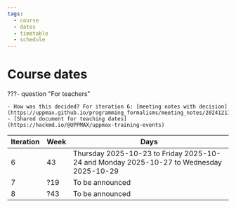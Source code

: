 ```yaml
---
tags:
  - course
  - dates
  - timetable
  - schedule
---
```


# Course dates


???- question "For teachers"

    - How was this decided? For iteration 6: [meeting notes with decision](https://uppmax.github.io/programming_formalisms/meeting_notes/20241217/)
    - [Shared document for teaching dates](https://hackmd.io/@UPPMAX/uppmax-training-events)

Iteration|Week|Days
---------|----|-----------------------------------------------------
6        |43  |Thursday 2025-10-23 to Friday 2025-10-24 and Monday 2025-10-27 to Wednesday 2025-10-29
7        |?19 |To be announced
8        |?43 |To be announced

